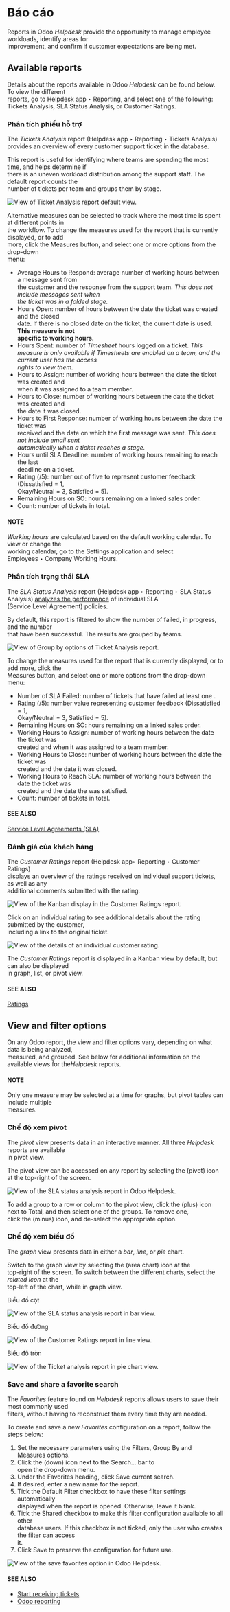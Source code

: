 # Báo cáo

Reports in Odoo _Helpdesk_ provide the opportunity to manage employee workloads, identify areas for\
improvement, and confirm if customer expectations are being met.

## Available reports

Details about the reports available in Odoo _Helpdesk_ can be found below. To view the different\
reports, go to Helpdesk app ‣ Reporting, and select one of the following:\
Tickets Analysis, SLA Status Analysis, or Customer Ratings.

### Phân tích phiếu hỗ trợ

The _Tickets Analysis_ report (Helpdesk app ‣ Reporting ‣ Tickets Analysis)\
provides an overview of every customer support ticket in the database.

This report is useful for identifying where teams are spending the most time, and helps determine if\
there is an uneven workload distribution among the support staff. The default report counts the\
number of tickets per team and groups them by stage.

![View of Ticket Analysis report default view.](../../../../.gitbook/assets/tickets-default.png)

Alternative measures can be selected to track where the most time is spent at different points in\
the workflow. To change the measures used for the report that is currently displayed, or to add\
more, click the Measures button, and select one or more options from the drop-down\
menu:

* Average Hours to Respond: average number of working hours between a message sent from\
  the customer and the response from the support team. _This does not include messages sent when_\
  _the ticket was in a folded stage._
* Hours Open: number of hours between the date the ticket was created and the closed\
  date. If there is no closed date on the ticket, the current date is used. **This measure is not**\
  **specific to working hours.**
* Hours Spent: number of _Timesheet_ hours logged on a ticket. _This_\
  _measure is only available if Timesheets are enabled on a team, and the current user has the access_\
  _rights to view them._
* Hours to Assign: number of working hours between the date the ticket was created and\
  when it was assigned to a team member.
* Hours to Close: number of working hours between the date the ticket was created and\
  the date it was closed.
* Hours to First Response: number of working hours between the date the ticket was\
  received and the date on which the first message was sent. _This does not include email sent_\
  _automatically when a ticket reaches a stage._
* Hours until SLA Deadline: number of working hours remaining to reach the last\
  deadline on a ticket.
* Rating (/5): number out of five to represent customer feedback (Dissatisfied = 1,\
  Okay/Neutral = 3, Satisfied = 5).
* Remaining Hours on SO: hours remaining on a linked sales order.
* Count: number of tickets in total.

#### NOTE

_Working hours_ are calculated based on the default working calendar. To view or change the\
working calendar, go to the Settings application and select\
Employees ‣ Company Working Hours.

### Phân tích trạng thái SLA

The _SLA Status Analysis_ report (Helpdesk app ‣ Reporting ‣ SLA Status\
Analysis) [analyzes the performance](applications/services/helpdesk/overview/sla.md#helpdesk-analyze-sla-performance) of individual SLA\
(Service Level Agreement) policies.

By default, this report is filtered to show the number of failed, in progress, and the number\
that have been successful. The results are grouped by teams.

![View of Group by options of Ticket Analysis report.](../../../../.gitbook/assets/sla-status.png)

To change the measures used for the report that is currently displayed, or to add more, click the\
Measures button, and select one or more options from the drop-down menu:

* Number of SLA Failed: number of tickets that have failed at least one .
* Rating (/5): number value representing customer feedback (Dissatisfied = 1,\
  Okay/Neutral = 3, Satisfied = 5).
* Remaining Hours on SO: hours remaining on a linked sales order.
* Working Hours to Assign: number of working hours between the date the ticket was\
  created and when it was assigned to a team member.
* Working Hours to Close: number of working hours between the date the ticket was\
  created and the date it was closed.
* Working Hours to Reach SLA: number of working hours between the date the ticket was\
  created and the date the was satisfied.
* Count: number of tickets in total.

#### SEE ALSO

[Service Level Agreements (SLA)](applications/services/helpdesk/overview/sla.md)

### Đánh giá của khách hàng

The _Customer Ratings_ report (Helpdesk app‣ Reporting ‣ Customer Ratings)\
displays an overview of the ratings received on individual support tickets, as well as any\
additional comments submitted with the rating.

![View of the Kanban display in the Customer Ratings report.](../../../../.gitbook/assets/customer-ratings.png)

Click on an individual rating to see additional details about the rating submitted by the customer,\
including a link to the original ticket.

![View of the details of an individual customer rating.](../../../../.gitbook/assets/ratings-details.png)

The _Customer Ratings_ report is displayed in a Kanban view by default, but can also be displayed\
in graph, list, or pivot view.

#### SEE ALSO

[Ratings](applications/services/helpdesk/overview/ratings.md)

## View and filter options

On any Odoo report, the view and filter options vary, depending on what data is being analyzed,\
measured, and grouped. See below for additional information on the available views for th&#x65;_&#x48;elpdesk_ reports.

#### NOTE

Only one measure may be selected at a time for graphs, but pivot tables can include multiple\
measures.

### Chế độ xem pivot

The _pivot_ view presents data in an interactive manner. All three _Helpdesk_ reports are available\
in pivot view.

The pivot view can be accessed on any report by selecting the (pivot) icon at the top-right of the screen.

![View of the SLA status analysis report in Odoo Helpdesk.](../../../../.gitbook/assets/pivot-view4.png)

To add a group to a row or column to the pivot view, click the (plus) icon next to Total, and then select one of the groups. To remove one,\
click the (minus) icon, and de-select the appropriate option.

### Chế độ xem biểu đồ

The _graph_ view presents data in either a _bar_, _line_, or _pie_ chart.

Switch to the graph view by selecting the (area chart) icon at the\
top-right of the screen. To switch between the different charts, select the _related icon_ at the\
top-left of the chart, while in graph view.

Biểu đồ cột

![View of the SLA status analysis report in bar view.](../../../../.gitbook/assets/bar-chart4.png)

Biểu đồ đường

![View of the Customer Ratings report in line view.](../../../../.gitbook/assets/line-chart2.png)

Biểu đồ tròn

![View of the Ticket analysis report in pie chart view.](../../../../.gitbook/assets/pie-chart1.png)

### Save and share a favorite search

The _Favorites_ feature found on _Helpdesk_ reports allows users to save their most commonly used\
filters, without having to reconstruct them every time they are needed.

To create and save a new _Favorites_ configuration on a report, follow the steps below:

1. Set the necessary parameters using the Filters, Group By and\
   Measures options.
2. Click the (down) icon next to the Search... bar to\
   open the drop-down menu.
3. Under the Favorites heading, click Save current search.
4. If desired, enter a new name for the report.
5. Tick the Default Filter checkbox to have these filter settings automatically\
   displayed when the report is opened. Otherwise, leave it blank.
6. Tick the Shared checkbox to make this filter configuration available to all other\
   database users. If this checkbox is not ticked, only the user who creates the filter can access\
   it.
7. Click Save to preserve the configuration for future use.

![View of the save favorites option in Odoo Helpdesk.](../../../../.gitbook/assets/save-filters.png)

#### SEE ALSO

* [Start receiving tickets](applications/services/helpdesk/overview/receiving_tickets.md)
* [Odoo reporting](applications/essentials/reporting.md)
